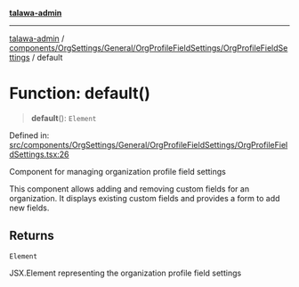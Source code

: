 [**talawa-admin**](../../../../../../README.md)

***

[talawa-admin](../../../../../../README.md) / [components/OrgSettings/General/OrgProfileFieldSettings/OrgProfileFieldSettings](../README.md) / default

# Function: default()

> **default**(): `Element`

Defined in: [src/components/OrgSettings/General/OrgProfileFieldSettings/OrgProfileFieldSettings.tsx:26](https://github.com/gautam-divyanshu/talawa-admin/blob/cfee07d9592eee1569f258baf49181c393e48f1b/src/components/OrgSettings/General/OrgProfileFieldSettings/OrgProfileFieldSettings.tsx#L26)

Component for managing organization profile field settings

This component allows adding and removing custom fields for an organization.
It displays existing custom fields and provides a form to add new fields.

## Returns

`Element`

JSX.Element representing the organization profile field settings
